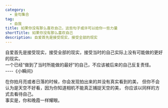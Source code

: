 ```yaml
---
category:
  - 金句集合
tag:
  - 自我
title: 如果你没有那么喜欢自己，这些句子或许可以给你一些力量
shortTitle: 如果你没有那么喜欢自己
description: 自爱首先是接受现实，接受全部的现实
---
```


自爱首先是接受现实，接受全部的现实，接受当时的自己实际上没有可能做的更好的现实。   
一个已经“做到了当时所能做的最好”的自己，不应该被后来的自己反复责怪。    
----《小瞬间》

在你拍月亮或者日落的时候，你会发现拍出来的并没有真实看到的美，
但你不会认为是天空不好看，因为你知道相机不能真正捕捉天空的美，
你应该以同样的方式去看待自己。   
事实是，你和晚霞一样耀眼。